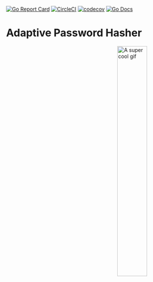 [![Go Report Card](https://goreportcard.com/badge/github.com/reecerussell/adaptive-password-hasher)](https://goreportcard.com/badge/github.com/reecerussell/adaptive-password-hasher)
[![CircleCI](https://circleci.com/gh/reecerussell/adaptive-password-hasher/tree/master.png?style=shield)](https://circleci.com/gh/reecerussell/adaptive-password-hasher/tree/master.png?style=shield)
[![codecov](https://codecov.io/gh/reecerussell/adaptive-password-hasher/branch/master/graph/badge.svg)](https://codecov.io/gh/reecerussell/adaptive-password-hasher)
[![Go Docs](https://godoc.org/github.com/reecerussell/adaptive-password-hasher?status.svg)](https://godoc.org/github.com/reecerussell/adaptive-password-hasher)

# Adaptive Password Hasher

<img src="https://media.giphy.com/media/loXfQtPqLxGmbLs9h2/source.gif" align="right" width="40%" alt="A super cool gif" />
